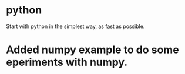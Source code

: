 # python
Start with python in the simplest way, as fast as possible.

# Added numpy example to do some eperiments with numpy.

